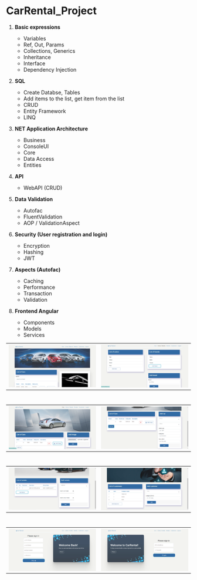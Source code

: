 # CarRental_Project

1. <b>Basic expressions</b>
    <ul>     
      <li>Variables</li>
      <li>Ref, Out, Params</li>
      <li>Collections, Generics</li>
      <li>Inheritance</li>
      <li>Interface</li>
      <li>Dependency Injection</li> 
    </ul>
    
2. <b>SQL</b>
      <ul>
        <li>Create Databse, Tables</li>
        <li>Add items to the list, get item from the list</li>
        <li>CRUD</li>
        <li> Entity Framework</li>
        <li>LINQ</li>
      </ul>
     
3. <b>NET Application Architecture</b>
      <ul>
        <li>Business</li>
        <li>ConsoleUI</li>
        <li>Core</li>
        <li>Data Access</li>
        <li>Entities</li>
      </ul>
      
4. <b>API</b>
      <ul>
          <li>WebAPI (CRUD)</li>
      </ul>
     
5. <b>Data Validation</b>
    <ul>
        <li>Autofac</li>
        <li>FluentValidation</li>
        <li>AOP / ValidationAspect</li>    
    </ul>
      
6. <b>Security (User registration and login)</b>
    <ul>
        <li>Encryption </li>
        <li>Hashing </li>
        <li>JWT</li>    
    </ul>
    
7. <b>Aspects (Autofac)</b>
    <ul>
        <li>Caching</li>
        <li>Performance</li>
        <li>Transaction</li>
        <li>Validation</li>   
    </ul>
8. <b>Frontend Angular</b>
    <ul>
        <li>Components</li>
        <li>Models</li>
        <li>Services</li>   
    </ul>
    
    
<table>
    <tr>
        <th> <img src="Images/img1.png"> </th>
        <th> <img src="Images/img3.png"> </th>
    </tr>
</table>

<h1></h1>

<table>
    <tr>
        <th> <img src="Images/img4.png"> </th>
        <th> <img src="Images/img5.png"> </th>
    </tr>
</table>

<h1></h1>

<table>
    <tr>
        <th> <img src="Images/img6.png"> </th>
        <th> <img src="Images/img7.png"> </th>
    </tr>
</table>

<h1></h1>

<table>
    <tr>
        <th> <img src="Images/img8.png"> </th>
        <th> <img src="Images/img9.png"> </th>
    </tr>
</table>
